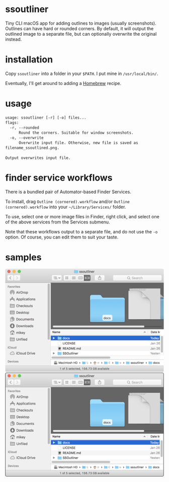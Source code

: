 # ssoutliner
Tiny CLI macOS app for adding outlines to images (usually screenshots). Outlines can have hard or rounded corners. By default, it will output the outlined image to a separate file, but can optionally overwrite the original instead.

# installation

Copy `ssoutliner` into a folder in your `$PATH`. I put mine in `/usr/local/bin/`.

Eventually, I'll get around to adding a [Homebrew](https://brew.sh) recipe.

# usage
```
usage: ssoutliner [-r] [-o] files...
flags:
  -r, --rounded
      Round the corners. Suitable for window screenshots.
  -o, --overwrite
      Overwrite input file. Otherwise, new file is saved as filename_ssoutlined.png.

Output overwrites input file.
```

# finder service workflows

There is a bundled pair of Automator-based Finder Services.

To install, drag `Outline (cornered).workflow` and/or `Outline (cornered).workflow` into your `~/Library/Services/` folder.

To use, select one or more image files in Finder, right click, and select one of the above services from the Services submenu.

Note that these workflows output to a separate file, and do not use the `-o` option. Of course, you can edit them to suit your taste.

# samples

![Screenshot Without Outline](docs/Screenshot.png)
![Screenshot With Rounded-corner Outline](docs/Screenshot_ssoutlined.png)
